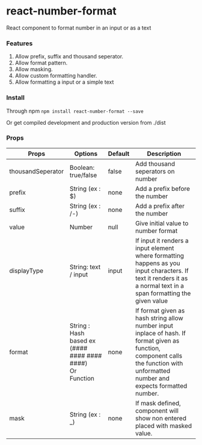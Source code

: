 # react-number-format
React component to format number in an input or as a text

### Features
1. Allow prefix, suffix and thousand seperator. 
2. Allow format pattern.
3. Allow masking.
4. Allow custom formatting handler.
5. Allow formatting a input or a simple text

### Install
Through npm 
`npm install react-number-format --save`

Or get compiled development and production version from ./dist

### Props
| Props        | Options           | Default  | Description |
| ------------- |-------------| -----| -------- |
| thousandSeperator | Boolean: true/false | false | Add thousand seperators on number |
| prefix      | String (ex : $)     |   none | Add a prefix before the number |
| suffix | String (ex : /-)      |    none | Add a prefix after the number |
| value | Number | null | Give initial value to number format |
| displayType | String: text / input | input | If input it renders a input element where formatting happens as you input characters. If text it renders it as a normal text in a span formatting the given value |
| format | String : Hash based ex (#### #### #### ####) <br/> Or Function| none | If format given as hash string allow number input inplace of hash. If format given as function, component calls the function with unformatted number and expects formatted number.
| mask | String (ex : _) | none | If mask defined, component will show non entered placed with masked value.  

